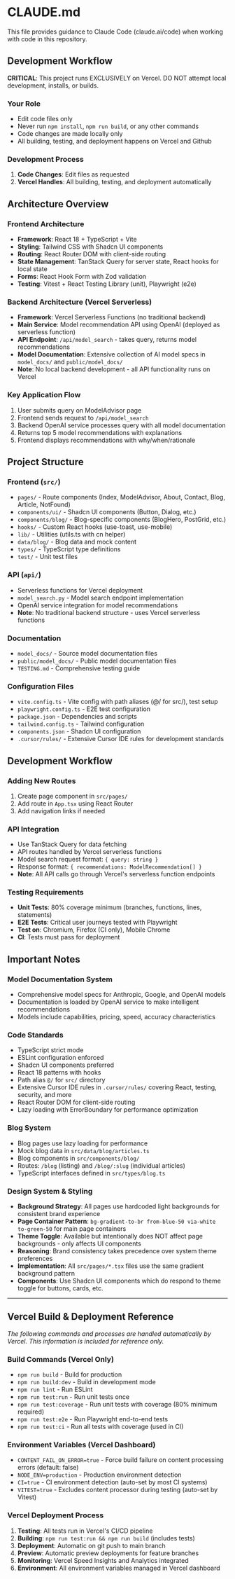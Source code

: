 # CLAUDE.md

This file provides guidance to Claude Code (claude.ai/code) when working with code in this repository.

## Development Workflow

**CRITICAL**: This project runs EXCLUSIVELY on Vercel. DO NOT attempt local development, installs, or builds.

### Your Role
- Edit code files only
- Never run `npm install`, `npm run build`, or any other commands
- Code changes are made locally only
- All building, testing, and deployment happens on Vercel and Github

### Development Process
1. **Code Changes**: Edit files as requested
2. **Vercel Handles**: All building, testing, and deployment automatically

## Architecture Overview

### Frontend Architecture
- **Framework**: React 18 + TypeScript + Vite
- **Styling**: Tailwind CSS with Shadcn UI components
- **Routing**: React Router DOM with client-side routing
- **State Management**: TanStack Query for server state, React hooks for local state
- **Forms**: React Hook Form with Zod validation
- **Testing**: Vitest + React Testing Library (unit), Playwright (e2e)

### Backend Architecture (Vercel Serverless)
- **Framework**: Vercel Serverless Functions (no traditional backend)
- **Main Service**: Model recommendation API using OpenAI (deployed as serverless function)
- **API Endpoint**: `/api/model_search` - takes query, returns model recommendations
- **Model Documentation**: Extensive collection of AI model specs in `model_docs/` and `public/model_docs/`
- **Note**: No local backend development - all API functionality runs on Vercel

### Key Application Flow
1. User submits query on ModelAdvisor page
2. Frontend sends request to `/api/model_search`
3. Backend OpenAI service processes query with all model documentation
4. Returns top 5 model recommendations with explanations
5. Frontend displays recommendations with why/when/rationale

## Project Structure

### Frontend (`src/`)
- `pages/` - Route components (Index, ModelAdvisor, About, Contact, Blog, Article, NotFound)
- `components/ui/` - Shadcn UI components (Button, Dialog, etc.)
- `components/blog/` - Blog-specific components (BlogHero, PostGrid, etc.)
- `hooks/` - Custom React hooks (use-toast, use-mobile)
- `lib/` - Utilities (utils.ts with cn helper)
- `data/blog/` - Blog data and mock content
- `types/` - TypeScript type definitions
- `test/` - Unit test files

### API (`api/`)
- Serverless functions for Vercel deployment
- `model_search.py` - Model search endpoint implementation
- OpenAI service integration for model recommendations
- **Note**: No traditional backend structure - uses Vercel serverless functions

### Documentation
- `model_docs/` - Source model documentation files
- `public/model_docs/` - Public model documentation files
- `TESTING.md` - Comprehensive testing guide

### Configuration Files
- `vite.config.ts` - Vite config with path aliases (@/ for src/), test setup
- `playwright.config.ts` - E2E test configuration
- `package.json` - Dependencies and scripts
- `tailwind.config.ts` - Tailwind configuration
- `components.json` - Shadcn UI configuration
- `.cursor/rules/` - Extensive Cursor IDE rules for development standards

## Development Workflow

### Adding New Routes
1. Create page component in `src/pages/`
2. Add route in `App.tsx` using React Router
3. Add navigation links if needed

### API Integration
- Use TanStack Query for data fetching
- API routes handled by Vercel serverless functions
- Model search request format: `{ query: string }`
- Response format: `{ recommendations: ModelRecommendation[] }`
- **Note**: All API calls go through Vercel's serverless function endpoints

### Testing Requirements
- **Unit Tests**: 80% coverage minimum (branches, functions, lines, statements)
- **E2E Tests**: Critical user journeys tested with Playwright
- **Test on**: Chromium, Firefox (CI only), Mobile Chrome
- **CI**: Tests must pass for deployment

## Important Notes

### Model Documentation System
- Comprehensive model specs for Anthropic, Google, and OpenAI models
- Documentation is loaded by OpenAI service to make intelligent recommendations
- Models include capabilities, pricing, speed, accuracy characteristics

### Code Standards
- TypeScript strict mode
- ESLint configuration enforced
- Shadcn UI components preferred
- React 18 patterns with hooks
- Path alias `@/` for `src/` directory
- Extensive Cursor IDE rules in `.cursor/rules/` covering React, testing, security, and more
- React Router DOM for client-side routing
- Lazy loading with ErrorBoundary for performance optimization

### Blog System
- Blog pages use lazy loading for performance
- Mock blog data in `src/data/blog/articles.ts`
- Blog components in `src/components/blog/`
- Routes: `/blog` (listing) and `/blog/:slug` (individual articles)
- TypeScript interfaces defined in `src/types/blog.ts`

### Design System & Styling
- **Background Strategy**: All pages use hardcoded light backgrounds for consistent brand experience
- **Page Container Pattern**: `bg-gradient-to-br from-blue-50 via-white to-green-50` for main page containers
- **Theme Toggle**: Available but intentionally does NOT affect page backgrounds - only affects UI components
- **Reasoning**: Brand consistency takes precedence over system theme preferences
- **Implementation**: All `src/pages/*.tsx` files use the same gradient background pattern
- **Components**: Use Shadcn UI components which do respond to theme toggle for buttons, cards, etc.

---

## Vercel Build & Deployment Reference

*The following commands and processes are handled automatically by Vercel. This information is included for reference only.*

### Build Commands (Vercel Only)
- `npm run build` - Build for production
- `npm run build:dev` - Build in development mode
- `npm run lint` - Run ESLint
- `npm run test:run` - Run unit tests once
- `npm run test:coverage` - Run unit tests with coverage (80% minimum required)
- `npm run test:e2e` - Run Playwright end-to-end tests
- `npm run test:ci` - Run all tests with coverage (used in CI)

### Environment Variables (Vercel Dashboard)
- `CONTENT_FAIL_ON_ERROR=true` - Force build failure on content processing errors (default: false)
- `NODE_ENV=production` - Production environment detection
- `CI=true` - CI environment detection (auto-set by most CI systems)
- `VITEST=true` - Excludes content processor during testing (auto-set by Vitest)

### Vercel Deployment Process
1. **Testing**: All tests run in Vercel's CI/CD pipeline
2. **Building**: `npm run test:run && npm run build` (includes tests)
3. **Deployment**: Automatic on git push to main branch
4. **Preview**: Automatic preview deployments for feature branches
5. **Monitoring**: Vercel Speed Insights and Analytics integrated
6. **Environment**: All environment variables managed in Vercel dashboard